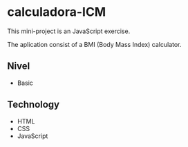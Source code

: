 # calculadora-ICM
This mini-project is an JavaScript exercise.

The aplication consist of a BMI (Body Mass Index) calculator.

## Nivel
-  Basic

## Technology
-  HTML
-  CSS
-  JavaScript
